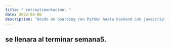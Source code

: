 ```yaml
---
title: " retroalimentación: "
date: 2022-05-06
description: 'Desde on boarding con Python hasta backend con javascript (NodeJS)'
---
```



## se llenara al terminar semana5.
